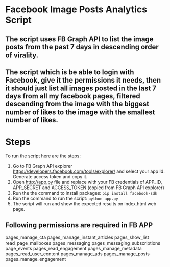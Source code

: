 # Facebook Image Posts Analytics Script
## The script uses FB Graph API to list the image posts from the past 7 days in descending order of virality.
## The script which is be able to login with Facebook, give it the permissions it needs, then it should just list all images posted in the last 7 days from all my facebook pages, filtered descending from the image with the biggest number of likes to the image with the smallest number of likes.

# Steps

To run the script here are the steps:
1. Go to FB Graph API explorer https://developers.facebook.com/tools/explorer/ and select your app Id. Generate access token and copy it.
2. Open http://app.py file and replace with your FB credentials of APP_ID, APP_SECRET and ACCESS_TOKEN (copied from FB Graph API explorer)
3. Run the the command to install packages: 
   `pip install facebook-sdk`
4. Run the command to run the script:
  `python app.py`
5. The script will run and show the expected results on index.html web page.

## Following permissions are required in FB APP

pages_manage_cta
pages_manage_instant_articles
pages_show_list
read_page_mailboxes
pages_messaging
pages_messaging_subscriptions
page_events
pages_read_engagement
pages_manage_metadata
pages_read_user_content
pages_manage_ads
pages_manage_posts
pages_manage_engagement
